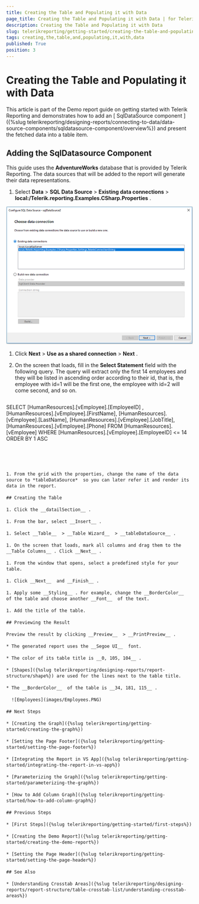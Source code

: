 ```yaml
---
title: Creating the Table and Populating it with Data
page_title: Creating the Table and Populating it with Data | for Telerik Reporting Documentation
description: Creating the Table and Populating it with Data
slug: telerikreporting/getting-started/creating-the-table-and-populating-it-with-data
tags: creating,the,table,and,populating,it,with,data
published: True
position: 3
---
```


# Creating the Table and Populating it with Data



This article is part of the Demo report guide on getting started with Telerik Reporting and demonstrates how to add an         [           SqlDataSource component         ]({%slug telerikreporting/designing-reports/connecting-to-data/data-source-components/sqldatasource-component/overview%})         and present the fetched data into a table item.       

## Adding the SqlDatasource Component

This guide uses the __AdventureWorks__  database that is provided by Telerik Reporting.           The data sources that will be added to the report will generate their data representations.         

1. Select __Data__  > __SQL Data Source__  > __Existing data connections__  > __local:/Telerik.reporting.Examples.CSharp.Properties__ .               

  ![3](images/3.PNG)

1. Click __Next__  > __Use as a shared connection__  > __Next__ .             

1. On the screen that loads, fill in the __Select Statement__  field with the following query.               The query will extract only the first 14 employees and they will be listed in ascending order according to their id, that is,               the employee with id=1 will be the first one, the employee with id=2 will come second, and so on.             

	
    ````sql

SELECT
[HumanResources].[vEmployee].[EmployeeID] ,
[HumanResources].[vEmployee].[FirstName],
[HumanResources].[vEmployee].[LastName],
[HumanResources].[vEmployee].[JobTitle],
[HumanResources].[vEmployee].[Phone]
FROM [HumanResources].[vEmployee]
WHERE [HumanResources].[vEmployee].[EmployeeID] <= 14
ORDER BY 1 ASC
````




1. From the grid with the properties, change the name of the data source to *tableDataSource*  so you can later refer it and render its data in the report.             

## Creating the Table

1. Click the __datailSection__ .             

1. From the bar, select __Insert__ .             

1. Select __Table__  > __Table Wizard__  > __tableDataSource__ .             

1. On the screen that loads, mark all columns and drag them to the __Table Columns__ . Click __Next__ .             

1. From the window that opens, select a predefined style for your table.             

1. Click __Next__  and __Finish__ .             

1. Apply some __Styling__ . For example, change the __BorderColor__  of the table and choose another __Font__  of the text.             

1. Add the title of the table.             

## Previewing the Result

Preview the result by clicking __Preview__  > __PrintPreview__ .         

* The generated report uses the __Segoe UI__  font.             

* The color of its table title is __0, 105, 104__ .             

* [Shapes]({%slug telerikreporting/designing-reports/report-structure/shape%}) are used for the lines next to the table title.             

* The __BorderColor__  of the table is __34, 181, 115__ .               

  ![Employees](images/Employees.PNG)

## Next Steps

* [Creating the Graph]({%slug telerikreporting/getting-started/creating-the-graph%})

* [Setting the Page Footer]({%slug telerikreporting/getting-started/setting-the-page-footer%})

* [Integrating the Report in VS App]({%slug telerikreporting/getting-started/integrating-the-report-in-vs-app%})

* [Parameterizing the Graph]({%slug telerikreporting/getting-started/parameterizing-the-graph%})

* [How to Add Column Graph]({%slug telerikreporting/getting-started/how-to-add-column-graph%})

## Previous Steps

* [First Steps]({%slug telerikreporting/getting-started/first-steps%})

* [Creating the Demo Report]({%slug telerikreporting/getting-started/creating-the-demo-report%})

* [Setting the Page Header]({%slug telerikreporting/getting-started/setting-the-page-header%})

## See Also

* [Understanding Crosstab Areas]({%slug telerikreporting/designing-reports/report-structure/table-crosstab-list/understanding-crosstab-areas%})
